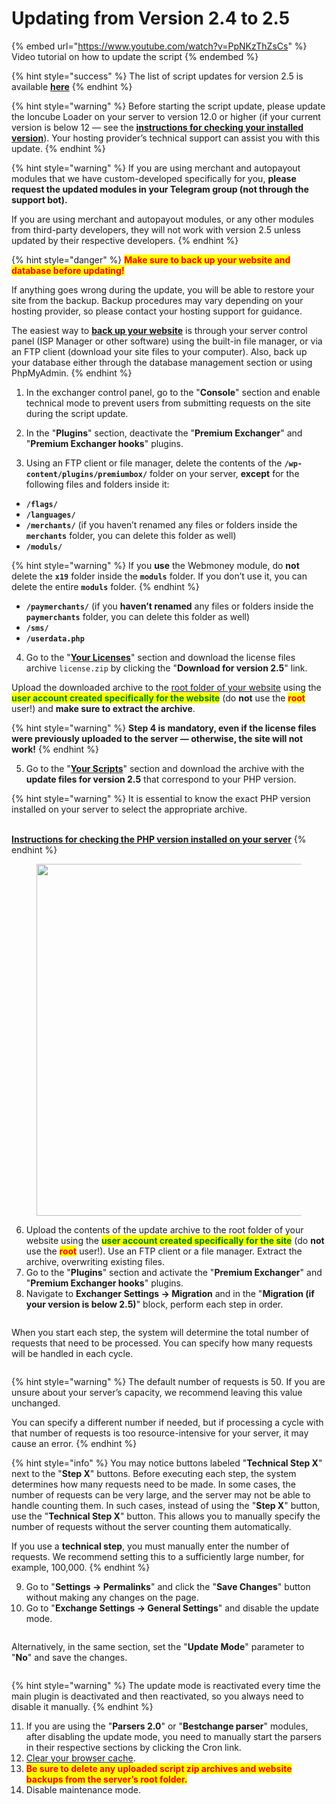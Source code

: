 # Updating from Version 2.4 to 2.5

{% embed url="https://www.youtube.com/watch?v=PpNKzThZsCs" %}
Video tutorial on how to update the script
{% endembed %}

{% hint style="success" %}
The list of script updates for version 2.5 is available [**here**](https://premium.gitbook.io/main/pered-nachalom-raboty/instrukciya-po-obnovleniyu-skripta/spisok-obnovlenii#versiya-2.5)
{% endhint %}

{% hint style="warning" %}
Before starting the script update, please update the Ioncube Loader on your server to version 12.0 or higher (if your current version is below 12 — see the [**instructions for checking your installed version**](https://premium.gitbook.io/main/osnovnye-nastroiki/faq/kak-obnovit-ioncube-loader)). Your hosting provider’s technical support can assist you with this update.
{% endhint %}

{% hint style="warning" %}
If you are using merchant and autopayout modules that we have custom-developed specifically for you, **please request the updated modules in your Telegram group (not through the support bot).**

If you are using merchant and autopayout modules, or any other modules from third-party developers, they will not work with version 2.5 unless updated by their respective developers.
{% endhint %}

{% hint style="danger" %}
<mark style="color:red;">**Make sure to back up your website and database before updating!**</mark>

If anything goes wrong during the update, you will be able to restore your site from the backup. Backup procedures may vary depending on your hosting provider, so please contact your hosting support for guidance.

The easiest way to [**back up your website**](https://premium.gitbook.io/main/osnovnye-nastroiki/faq/kak-sdelat-bekap-saita) is through your server control panel (ISP Manager or other software) using the built-in file manager, or via an FTP client (download your site files to your computer). Also, back up your database either through the database management section or using PhpMyAdmin.
{% endhint %}

1. In the exchanger control panel, go to the "**Console**" section and enable technical mode to prevent users from submitting requests on the site during the script update.

2. In the "**Plugins**" section, deactivate the "**Premium Exchanger**" and "**Premium Exchanger hooks**" plugins.

3. Using an FTP client or file manager, delete the contents of the **`/wp-content/plugins/premiumbox/`** folder on your server, **except** for the following files and folders inside it:

* **`/flags/`**
* **`/languages/`**
* **`/merchants/`** (if you haven’t renamed any files or folders inside the **`merchants`** folder, you can delete this folder as well)
* **`/moduls/`**

{% hint style="warning" %}
If you **use** the Webmoney module, do **not** delete the **`x19`** folder inside the **`moduls`** folder. If you don’t use it, you can delete the entire **`moduls`** folder.
{% endhint %}

* **`/paymerchants/`** (if you **haven’t renamed** any files or folders inside the **`paymerchants`** folder, you can delete this folder as well)
* **`/sms/`**
* **`/userdata.php`**

4. Go to the "[**Your Licenses**](https://premiumexchanger.com/ulicense/)" section and download the license files archive `license.zip` by clicking the "**Download for version 2.5**" link.

Upload the downloaded archive to the [root folder of your website](https://premium.gitbook.io/main/osnovnye-nastroiki/faq/kak-naiti-kornevuyu-papku-saita-na-servere) using the <mark style="color:green;">**user account created specifically for the website**</mark> (do **not** use the <mark style="color:red;">**root**</mark> user!) and **make sure to extract the archive**.

{% hint style="warning" %}
**Step 4 is mandatory, even if the license files were previously uploaded to the server — otherwise, the site will not work!**
{% endhint %}

5. Go to the "[**Your Scripts**](https://premiumexchanger.com/uscripts/)" section and download the archive with the **update files for version 2.5** that correspond to your PHP version.

{% hint style="warning" %}
It is essential to know the exact PHP version installed on your server to select the appropriate archive.

\
[**Instructions for checking the PHP version installed on your server**](https://premium.gitbook.io/main/osnovnye-nastroiki/faq/kak-proverit-versiyu-php-ustanovlennuyu-na-servere)
{% endhint %}

<figure><img src="../../.gitbook/assets/image (1727).png" alt="" width="563"><figcaption></figcaption></figure>

6. Upload the contents of the update archive to the root folder of your website using the <mark style="color:green;">**user account created specifically for the site**</mark> (do **not** use the <mark style="color:red;">**root**</mark> user!). Use an FTP client or a file manager. Extract the archive, overwriting existing files.
7. Go to the "**Plugins**" section and activate the "**Premium Exchanger**" and "**Premium Exchanger hooks**" plugins.
8. Navigate to **Exchanger Settings → Migration** and in the "**Migration (if your version is below 2.5)**" block, perform each step in order.

<figure><img src="../../.gitbook/assets/image (1728).png" alt=""><figcaption></figcaption></figure>

When you start each step, the system will determine the total number of requests that need to be processed. You can specify how many requests will be handled in each cycle.

<figure><img src="https://premium.gitbook.io/~gitbook/image?url=https%3A%2F%2F2574066779-files.gitbook.io%2F%7E%2Ffiles%2Fv0%2Fb%2Fgitbook-x-prod.appspot.com%2Fo%2Fspaces%252Fm9kqZXsNykrN6VyxxXBO%252Fuploads%252FFWLOCy5yHQlES4XZhyNP%252Fimage.png%3Falt%3Dmedia%26token%3D816f2042-40ad-417d-a819-dbab4d1cdaed&#x26;width=768&#x26;dpr=4&#x26;quality=100&#x26;sign=4f8942c4fdec930998beb26d9d6e249c4bda071b60c73d1199f594510b85daed" alt=""><figcaption></figcaption></figure>

{% hint style="warning" %}
The default number of requests is 50. If you are unsure about your server’s capacity, we recommend leaving this value unchanged.

You can specify a different number if needed, but if processing a cycle with that number of requests is too resource-intensive for your server, it may cause an error.
{% endhint %}

{% hint style="info" %}
You may notice buttons labeled "**Technical Step X**" next to the "**Step X**" buttons. Before executing each step, the system determines how many requests need to be made. In some cases, the number of requests can be very large, and the server may not be able to handle counting them. In such cases, instead of using the "**Step X**" button, use the "**Technical Step X**" button. This allows you to manually specify the number of requests without the server counting them automatically.

If you use a **technical step**, you must manually enter the number of requests. We recommend setting this to a sufficiently large number, for example, 100,000.
{% endhint %}

9. Go to "**Settings → Permalinks**" and click the "**Save Changes**" button without making any changes on the page.  
10. Go to "**Exchange Settings → General Settings**" and disable the update mode.

<figure><img src="https://premium.gitbook.io/~gitbook/image?url=https%3A%2F%2F2574066779-files.gitbook.io%2F%7E%2Ffiles%2Fv0%2Fb%2Fgitbook-x-prod.appspot.com%2Fo%2Fspaces%252Fm9kqZXsNykrN6VyxxXBO%252Fuploads%252FqD6Colq0xrmFjalnTI1c%252Fimage.png%3Falt%3Dmedia%26token%3D5e3e18f3-4570-4531-9ede-3e2f5a3348b9&#x26;width=768&#x26;dpr=4&#x26;quality=100&#x26;sign=377a9d72ec32e510daea3924a85e30a80b644de9ef0d6ba9cae571a68720010a" alt=""><figcaption></figcaption></figure>

Alternatively, in the same section, set the "**Update Mode**" parameter to "**No**" and save the changes.

<figure><img src="https://premium.gitbook.io/~gitbook/image?url=https%3A%2F%2F2574066779-files.gitbook.io%2F%7E%2Ffiles%2Fv0%2Fb%2Fgitbook-x-prod.appspot.com%2Fo%2Fspaces%252Fm9kqZXsNykrN6VyxxXBO%252Fuploads%252FD5YdRKPsWXynjlHPwdlM%252Fimage.png%3Falt%3Dmedia%26token%3D4bd5505a-e775-4478-b296-7d2bc5674825&#x26;width=768&#x26;dpr=4&#x26;quality=100&#x26;sign=18e1d61f8a35ed927e0d7be63e76703a80a07fda96c68b7bfa5405c5caf7da73" alt=""><figcaption></figcaption></figure>

{% hint style="warning" %}
The update mode is reactivated every time the main plugin is deactivated and then reactivated, so you always need to disable it manually.
{% endhint %}

11. If you are using the "**Parsers 2.0**" or "**Bestchange parser**" modules, after disabling the update mode, you need to manually start the parsers in their respective sections by clicking the Cron link.  
12. [Clear your browser cache](https://www.unisender.com/ru/blog/kak-ochistit-kehsh-v-brauzerah/).  
13. <mark style="color:red;">**Be sure to delete any uploaded script zip archives and website backups from the server’s root folder.**</mark>  
14. Disable maintenance mode.